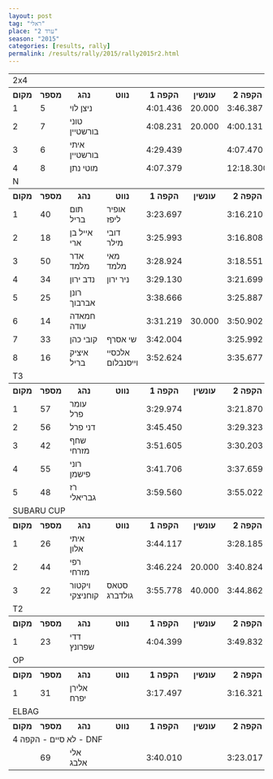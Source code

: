 ```yaml
---
layout: post
tag: "ראלי"
place: "ערד 2"
season: "2015"
categories: [results, rally]
permalink: /results/rally/2015/rally2015r2.html
---
```


<table class="line_color big_table">
<tr>
    <td colspan="99" class="title_font">2x4</td>
</tr>
<tr class="rnkh_bkcolor">
    <th class="rnkh_font">מקום</th>
    <th class="rnkh_font">מספר</th>
    <th class="rnkh_font">נהג</th>
    <th class="rnkh_font">נווט</th>
    <th class="rnkh_font">הקפה 1</th>
    <th class="rnkh_font">עונשין</th>
    <th class="rnkh_font">הקפה 2</th>
    <th class="rnkh_font">עונשין</th>
    <th class="rnkh_font">הקפה 3</th>
    <th class="rnkh_font">עונשין</th>
    <th class="rnkh_font">הקפה 4</th>
    <th class="rnkh_font">עונשין</th>
    <th class="rnkh_font">זמן</th>
    <th class="rnkh_font">עונשין</th>
    <th class="rnkh_font">פער</th>
</tr>
<tr class="rnk_bkcolor">
    <td class="rnk_font">1</td>
    <td class="rnk_font">5</td>
    <td class="rnk_font">ניצן לוי</td>
    <td class="rnk_font"></td>
    <td class="rnk_font">4:01.436</td>
    <td class="rnk_font">20.000</td>
    <td class="rnk_font">3:46.387</td>
    <td class="rnk_font"></td>
    <td class="rnk_font">3:45.892</td>
    <td class="rnk_font"></td>
    <td class="rnk_font">3:57.412</td>
    <td class="rnk_font"></td>
    <td class="rnk_font">15:51.127</td>
    <td class="rnk_font">20.000</td>
    <td class="rnk_font"></td>
</tr>
<tr class="rnk_bkcolor">
    <td class="rnk_font">2</td>
    <td class="rnk_font">7</td>
    <td class="rnk_font">טוני בורשטיין</td>
    <td class="rnk_font"></td>
    <td class="rnk_font">4:08.231</td>
    <td class="rnk_font">20.000</td>
    <td class="rnk_font">4:00.131</td>
    <td class="rnk_font"></td>
    <td class="rnk_font">3:50.390</td>
    <td class="rnk_font"></td>
    <td class="rnk_font">3:55.230</td>
    <td class="rnk_font"></td>
    <td class="rnk_font">16:13.982</td>
    <td class="rnk_font">20.000</td>
    <td class="rnk_font">22.855</td>
</tr>
<tr class="rnk_bkcolor">
    <td class="rnk_font">3</td>
    <td class="rnk_font">6</td>
    <td class="rnk_font">איתי בורשטיין</td>
    <td class="rnk_font"></td>
    <td class="rnk_font">4:29.439</td>
    <td class="rnk_font"></td>
    <td class="rnk_font">4:07.470</td>
    <td class="rnk_font"></td>
    <td class="rnk_font">4:12.234</td>
    <td class="rnk_font"></td>
    <td class="rnk_font">4:02.107</td>
    <td class="rnk_font"></td>
    <td class="rnk_font">16:51.250</td>
    <td class="rnk_font"></td>
    <td class="rnk_font">1:00.123</td>
</tr>
<tr class="rnk_bkcolor">
    <td class="rnk_font">4</td>
    <td class="rnk_font">8</td>
    <td class="rnk_font">מוטי נתן</td>
    <td class="rnk_font"></td>
    <td class="rnk_font">4:07.379</td>
    <td class="rnk_font"></td>
    <td class="rnk_font">12:18.300</td>
    <td class="rnk_font"></td>
    <td class="rnk_font">3:51.255</td>
    <td class="rnk_font"></td>
    <td class="rnk_font">5:31.522</td>
    <td class="rnk_font"></td>
    <td class="rnk_font">25:48.456</td>
    <td class="rnk_font"></td>
    <td class="rnk_font">9:57.329</td>
</tr>
<tr>
    <td colspan="99" class="title_font">N</td>
</tr>
<tr class="rnkh_bkcolor">
    <th class="rnkh_font">מקום</th>
    <th class="rnkh_font">מספר</th>
    <th class="rnkh_font">נהג</th>
    <th class="rnkh_font">נווט</th>
    <th class="rnkh_font">הקפה 1</th>
    <th class="rnkh_font">עונשין</th>
    <th class="rnkh_font">הקפה 2</th>
    <th class="rnkh_font">עונשין</th>
    <th class="rnkh_font">הקפה 3</th>
    <th class="rnkh_font">עונשין</th>
    <th class="rnkh_font">הקפה 4</th>
    <th class="rnkh_font">עונשין</th>
    <th class="rnkh_font">זמן</th>
    <th class="rnkh_font">עונשין</th>
    <th class="rnkh_font">פער</th>
</tr>

<tr class="rnk_bkcolor">
    <td class="rnk_font">1</td>
    <td class="rnk_font">40</td>
    <td class="rnk_font">תום בריל</td>
    <td class="rnk_font">אופיר ליפז</td>
    <td class="rnk_font">3:23.697</td>
    <td class="rnk_font"></td>
    <td class="rnk_font">3:16.210</td>
    <td class="rnk_font"></td>
    <td class="rnk_font">3:13.948</td>
    <td class="rnk_font"></td>
    <td class="rnk_font">3:13.556</td>
    <td class="rnk_font"></td>
    <td class="rnk_font">13:07.411</td>
    <td class="rnk_font"></td>
    <td class="rnk_font"></td>
</tr>
<tr class="rnk_bkcolor">
    <td class="rnk_font">2</td>
    <td class="rnk_font">18</td>
    <td class="rnk_font">אייל בן ארי</td>
    <td class="rnk_font">דובי מילר</td>
    <td class="rnk_font">3:25.993</td>
    <td class="rnk_font"></td>
    <td class="rnk_font">3:16.808</td>
    <td class="rnk_font"></td>
    <td class="rnk_font">3:12.135</td>
    <td class="rnk_font"></td>
    <td class="rnk_font">3:13.006</td>
    <td class="rnk_font"></td>
    <td class="rnk_font">13:07.942</td>
    <td class="rnk_font"></td>
    <td class="rnk_font">0.531</td>
</tr>
<tr class="rnk_bkcolor">
    <td class="rnk_font">3</td>
    <td class="rnk_font">50</td>
    <td class="rnk_font">אדר מלמד</td>
    <td class="rnk_font">מאי מלמד</td>
    <td class="rnk_font">3:28.924</td>
    <td class="rnk_font"></td>
    <td class="rnk_font">3:18.551</td>
    <td class="rnk_font"></td>
    <td class="rnk_font">3:21.718</td>
    <td class="rnk_font"></td>
    <td class="rnk_font">3:09.370</td>
    <td class="rnk_font"></td>
    <td class="rnk_font">13:18.563</td>
    <td class="rnk_font"></td>
    <td class="rnk_font">11.152</td>
</tr>
<tr class="rnk_bkcolor">
    <td class="rnk_font">4</td>
    <td class="rnk_font">34</td>
    <td class="rnk_font">נדב ירון</td>
    <td class="rnk_font">ניר ירון</td>
    <td class="rnk_font">3:29.130</td>
    <td class="rnk_font"></td>
    <td class="rnk_font">3:21.699</td>
    <td class="rnk_font"></td>
    <td class="rnk_font">3:15.761</td>
    <td class="rnk_font"></td>
    <td class="rnk_font">3:13.346</td>
    <td class="rnk_font"></td>
    <td class="rnk_font">13:19.936</td>
    <td class="rnk_font"></td>
    <td class="rnk_font">12.525</td>
</tr>
<tr class="rnk_bkcolor">
    <td class="rnk_font">5</td>
    <td class="rnk_font">25</td>
    <td class="rnk_font">רונן אברבוך</td>
    <td class="rnk_font"></td>
    <td class="rnk_font">3:38.666</td>
    <td class="rnk_font"></td>
    <td class="rnk_font">3:25.887</td>
    <td class="rnk_font"></td>
    <td class="rnk_font">3:22.782</td>
    <td class="rnk_font"></td>
    <td class="rnk_font">3:17.756</td>
    <td class="rnk_font"></td>
    <td class="rnk_font">13:45.091</td>
    <td class="rnk_font"></td>
    <td class="rnk_font">37.680</td>
</tr>
<tr class="rnk_bkcolor">
    <td class="rnk_font">6</td>
    <td class="rnk_font">14</td>
    <td class="rnk_font">חמאדה עודה</td>
    <td class="rnk_font"></td>
    <td class="rnk_font">3:31.219</td>
    <td class="rnk_font">30.000</td>
    <td class="rnk_font">3:50.902</td>
    <td class="rnk_font"></td>
    <td class="rnk_font">3:14.675</td>
    <td class="rnk_font"></td>
    <td class="rnk_font">3:12.222</td>
    <td class="rnk_font"></td>
    <td class="rnk_font">14:19.018</td>
    <td class="rnk_font">30.000</td>
    <td class="rnk_font">1:11.607</td>
</tr>
<tr class="rnk_bkcolor">
    <td class="rnk_font">7</td>
    <td class="rnk_font">33</td>
    <td class="rnk_font">קובי כהן</td>
    <td class="rnk_font">שי אסרף</td>
    <td class="rnk_font">3:42.004</td>
    <td class="rnk_font"></td>
    <td class="rnk_font">3:25.992</td>
    <td class="rnk_font"></td>
    <td class="rnk_font">4:08.531</td>
    <td class="rnk_font"></td>
    <td class="rnk_font">3:19.728</td>
    <td class="rnk_font"></td>
    <td class="rnk_font">14:36.255</td>
    <td class="rnk_font"></td>
    <td class="rnk_font">1:28.844</td>
</tr>
<tr class="rnk_bkcolor">
    <td class="rnk_font">8</td>
    <td class="rnk_font">16</td>
    <td class="rnk_font">איציק בריל</td>
    <td class="rnk_font">אלכסיי וייסנבלום</td>
    <td class="rnk_font">3:52.624</td>
    <td class="rnk_font"></td>
    <td class="rnk_font">3:35.677</td>
    <td class="rnk_font"></td>
    <td class="rnk_font">3:32.807</td>
    <td class="rnk_font"></td>
    <td class="rnk_font">3:37.954</td>
    <td class="rnk_font"></td>
    <td class="rnk_font">14:39.062</td>
    <td class="rnk_font"></td>
    <td class="rnk_font">1:31.651</td>
</tr>
<tr>
    <td colspan="99" class="title_font">T3</td>
</tr>
<tr class="rnkh_bkcolor">
    <th class="rnkh_font">מקום</th>
    <th class="rnkh_font">מספר</th>
    <th class="rnkh_font">נהג</th>
    <th class="rnkh_font">נווט</th>
    <th class="rnkh_font">הקפה 1</th>
    <th class="rnkh_font">עונשין</th>
    <th class="rnkh_font">הקפה 2</th>
    <th class="rnkh_font">עונשין</th>
    <th class="rnkh_font">הקפה 3</th>
    <th class="rnkh_font">עונשין</th>
    <th class="rnkh_font">הקפה 4</th>
    <th class="rnkh_font">עונשין</th>
    <th class="rnkh_font">זמן</th>
    <th class="rnkh_font">עונשין</th>
    <th class="rnkh_font">פער</th>
</tr>
<tr class="rnk_bkcolor">
    <td class="rnk_font">1</td>
    <td class="rnk_font">57</td>
    <td class="rnk_font">עומר פרל</td>
    <td class="rnk_font"></td>
    <td class="rnk_font">3:29.974</td>
    <td class="rnk_font"></td>
    <td class="rnk_font">3:21.870</td>
    <td class="rnk_font"></td>
    <td class="rnk_font">3:19.488</td>
    <td class="rnk_font"></td>
    <td class="rnk_font">3:19.799</td>
    <td class="rnk_font"></td>
    <td class="rnk_font">13:31.131</td>
    <td class="rnk_font"></td>
    <td class="rnk_font"></td>
</tr>
<tr class="rnk_bkcolor">
    <td class="rnk_font">2</td>
    <td class="rnk_font">56</td>
    <td class="rnk_font">דני פרל</td>
    <td class="rnk_font"></td>
    <td class="rnk_font">3:45.450</td>
    <td class="rnk_font"></td>
    <td class="rnk_font">3:29.323</td>
    <td class="rnk_font"></td>
    <td class="rnk_font">3:29.764</td>
    <td class="rnk_font"></td>
    <td class="rnk_font">3:24.207</td>
    <td class="rnk_font"></td>
    <td class="rnk_font">14:08.744</td>
    <td class="rnk_font"></td>
    <td class="rnk_font">37.613</td>
</tr>
<tr class="rnk_bkcolor">
    <td class="rnk_font">3</td>
    <td class="rnk_font">42</td>
    <td class="rnk_font">שחף מזרחי</td>
    <td class="rnk_font"></td>
    <td class="rnk_font">3:51.605</td>
    <td class="rnk_font"></td>
    <td class="rnk_font">3:30.203</td>
    <td class="rnk_font"></td>
    <td class="rnk_font">3:25.723</td>
    <td class="rnk_font"></td>
    <td class="rnk_font">3:24.401</td>
    <td class="rnk_font"></td>
    <td class="rnk_font">14:11.932</td>
    <td class="rnk_font"></td>
    <td class="rnk_font">40.801</td>
</tr>
<tr class="rnk_bkcolor">
    <td class="rnk_font">4</td>
    <td class="rnk_font">55</td>
    <td class="rnk_font">רוני פישמן</td>
    <td class="rnk_font"></td>
    <td class="rnk_font">3:41.706</td>
    <td class="rnk_font"></td>
    <td class="rnk_font">3:37.659</td>
    <td class="rnk_font"></td>
    <td class="rnk_font">3:33.151</td>
    <td class="rnk_font"></td>
    <td class="rnk_font">3:30.749</td>
    <td class="rnk_font"></td>
    <td class="rnk_font">14:23.265</td>
    <td class="rnk_font"></td>
    <td class="rnk_font">52.134</td>
</tr>
<tr class="rnk_bkcolor">
    <td class="rnk_font">5</td>
    <td class="rnk_font">48</td>
    <td class="rnk_font">רז גבריאלי</td>
    <td class="rnk_font"></td>
    <td class="rnk_font">3:59.560</td>
    <td class="rnk_font"></td>
    <td class="rnk_font">3:55.022</td>
    <td class="rnk_font"></td>
    <td class="rnk_font">3:50.867</td>
    <td class="rnk_font"></td>
    <td class="rnk_font">3:49.759</td>
    <td class="rnk_font"></td>
    <td class="rnk_font">15:35.208</td>
    <td class="rnk_font"></td>
    <td class="rnk_font">2:04.077</td>
</tr>
<tr>
    <td colspan="99" class="title_font">SUBARU CUP</td>
</tr>
<tr class="rnkh_bkcolor">
    <th class="rnkh_font">מקום</th>
    <th class="rnkh_font">מספר</th>
    <th class="rnkh_font">נהג</th>
    <th class="rnkh_font">נווט</th>
    <th class="rnkh_font">הקפה 1</th>
    <th class="rnkh_font">עונשין</th>
    <th class="rnkh_font">הקפה 2</th>
    <th class="rnkh_font">עונשין</th>
    <th class="rnkh_font">הקפה 3</th>
    <th class="rnkh_font">עונשין</th>
    <th class="rnkh_font">הקפה 4</th>
    <th class="rnkh_font">עונשין</th>
    <th class="rnkh_font">זמן</th>
    <th class="rnkh_font">עונשין</th>
    <th class="rnkh_font">פער</th>
</tr>
<tr class="rnk_bkcolor">
    <td class="rnk_font">1</td>
    <td class="rnk_font">26</td>
    <td class="rnk_font">איתי אלון</td>
    <td class="rnk_font"></td>
    <td class="rnk_font">3:44.117</td>
    <td class="rnk_font"></td>
    <td class="rnk_font">3:28.185</td>
    <td class="rnk_font"></td>
    <td class="rnk_font">3:33.157</td>
    <td class="rnk_font"></td>
    <td class="rnk_font">3:16.149</td>
    <td class="rnk_font"></td>
    <td class="rnk_font">14:01.608</td>
    <td class="rnk_font"></td>
    <td class="rnk_font"></td>
</tr>
<tr class="rnk_bkcolor">
    <td class="rnk_font">2</td>
    <td class="rnk_font">44</td>
    <td class="rnk_font">רפי מזרחי</td>
    <td class="rnk_font"></td>
    <td class="rnk_font">3:46.224</td>
    <td class="rnk_font">20.000</td>
    <td class="rnk_font">3:40.824</td>
    <td class="rnk_font"></td>
    <td class="rnk_font">3:27.896</td>
    <td class="rnk_font"></td>
    <td class="rnk_font">3:30.782</td>
    <td class="rnk_font"></td>
    <td class="rnk_font">14:45.726</td>
    <td class="rnk_font">20.000</td>
    <td class="rnk_font">44.118</td>
</tr>
<tr class="rnk_bkcolor">
    <td class="rnk_font">3</td>
    <td class="rnk_font">22</td>
    <td class="rnk_font">ויקטור קוחניצקי</td>
    <td class="rnk_font">סטאס גולדברג</td>
    <td class="rnk_font">3:55.778</td>
    <td class="rnk_font">40.000</td>
    <td class="rnk_font">3:44.862</td>
    <td class="rnk_font"></td>
    <td class="rnk_font">3:32.073</td>
    <td class="rnk_font"></td>
    <td class="rnk_font">3:29.634</td>
    <td class="rnk_font"></td>
    <td class="rnk_font">15:22.347</td>
    <td class="rnk_font">40.000</td>
    <td class="rnk_font">1:20.739</td>
</tr>
<tr>
    <td colspan="99" class="title_font">T2</td>
</tr>
<tr class="rnkh_bkcolor">
    <th class="rnkh_font">מקום</th>
    <th class="rnkh_font">מספר</th>
    <th class="rnkh_font">נהג</th>
    <th class="rnkh_font">נווט</th>
    <th class="rnkh_font">הקפה 1</th>
    <th class="rnkh_font">עונשין</th>
    <th class="rnkh_font">הקפה 2</th>
    <th class="rnkh_font">עונשין</th>
    <th class="rnkh_font">הקפה 3</th>
    <th class="rnkh_font">עונשין</th>
    <th class="rnkh_font">הקפה 4</th>
    <th class="rnkh_font">עונשין</th>
    <th class="rnkh_font">זמן</th>
    <th class="rnkh_font">עונשין</th>
    <th class="rnkh_font">פער</th>
</tr>
<tr class="rnk_bkcolor">
    <td class="rnk_font">1</td>
    <td class="rnk_font">23</td>
    <td class="rnk_font">דדי שפרונץ</td>
    <td class="rnk_font"></td>
    <td class="rnk_font">4:04.399</td>
    <td class="rnk_font"></td>
    <td class="rnk_font">3:49.832</td>
    <td class="rnk_font"></td>
    <td class="rnk_font">3:49.742</td>
    <td class="rnk_font"></td>
    <td class="rnk_font">3:43.920</td>
    <td class="rnk_font"></td>
    <td class="rnk_font">15:27.893</td>
    <td class="rnk_font"></td>
    <td class="rnk_font"></td>
</tr>
<tr>
    <td colspan="99" class="title_font">OP</td>
</tr>
<tr class="rnkh_bkcolor">
    <th class="rnkh_font">מקום</th>
    <th class="rnkh_font">מספר</th>
    <th class="rnkh_font">נהג</th>
    <th class="rnkh_font">נווט</th>
    <th class="rnkh_font">הקפה 1</th>
    <th class="rnkh_font">עונשין</th>
    <th class="rnkh_font">הקפה 2</th>
    <th class="rnkh_font">עונשין</th>
    <th class="rnkh_font">הקפה 3</th>
    <th class="rnkh_font">עונשין</th>
    <th class="rnkh_font">הקפה 4</th>
    <th class="rnkh_font">עונשין</th>
    <th class="rnkh_font">זמן</th>
    <th class="rnkh_font">עונשין</th>
    <th class="rnkh_font">פער</th>
</tr>
<tr class="rnk_bkcolor">
    <td class="rnk_font">1</td>
    <td class="rnk_font">31</td>
    <td class="rnk_font">אלירן יפרח</td>
    <td class="rnk_font"></td>
    <td class="rnk_font">3:17.497</td>
    <td class="rnk_font"></td>
    <td class="rnk_font">3:16.321</td>
    <td class="rnk_font"></td>
    <td class="rnk_font">3:15.291</td>
    <td class="rnk_font"></td>
    <td class="rnk_font">3:11.683</td>
    <td class="rnk_font"></td>
    <td class="rnk_font">13:00.792</td>
    <td class="rnk_font"></td>
    <td class="rnk_font"></td>
</tr>
<tr><td colspan="99" class="title_font">ELBAG</td></tr>

<tr class="rnkh_bkcolor">
    <th class="rnkh_font">מקום</th>
    <th class="rnkh_font">מספר</th>
    <th class="rnkh_font">נהג</th>
    <th class="rnkh_font">נווט</th>
    <th class="rnkh_font">הקפה 1</th>
    <th class="rnkh_font">עונשין</th>
    <th class="rnkh_font">הקפה 2</th>
    <th class="rnkh_font">עונשין</th>
    <th class="rnkh_font">הקפה 3</th>
    <th class="rnkh_font">עונשין</th>
    <th class="rnkh_font">הקפה 4</th>
    <th class="rnkh_font">עונשין</th>
    <th class="rnkh_font">זמן</th>
    <th class="rnkh_font">עונשין</th>
    <th class="rnkh_font">פער</th>
</tr>
<tr>
    <td colspan="99" class="subtitle_font">לא סיים - הקפה 4 - DNF</td>
</tr>
<tr class="rnk_bkcolor">
    <td class="rnk_font"></td>
    <td class="rnk_font">69</td>
    <td class="rnk_font">אלי אלבג</td>
    <td class="rnk_font"></td>
    <td class="rnk_font">3:40.010</td>
    <td class="rnk_font"></td>
    <td class="rnk_font">3:23.017</td>
    <td class="rnk_font"></td>
    <td class="rnk_font">3:24.491</td>
    <td class="rnk_font"></td>
    <td class="rnk_font"></td>
    <td class="rnk_font"></td>
    <td class="rnk_font"></td>
    <td class="rnk_font"></td>
    <td class="rnk_font"></td>
</tr>
</table>

